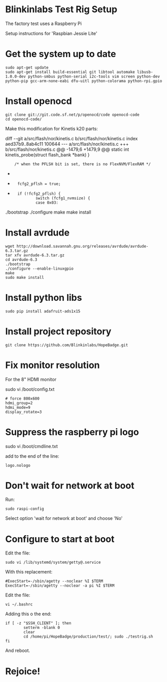 # Blinkinlabs Test Rig Setup

The factory test uses a Raspberry Pi 

Setup instructions for 'Raspbian Jessie Lite'

# Get the system up to date

	sudo apt-get update
	sudo apt-get install build-essential git libtool automake libusb-1.0.0-dev python-smbus python-serial i2c-tools vim screen python-dev python-pip gcc-arm-none-eabi dfu-uitl python-colorama python-rpi.gpio


# Install openocd

	git clone git://git.code.sf.net/p/openocd/code openocd-code
	cd openocd-code/

Make this modification for Kinetis k20 parts:

diff --git a/src/flash/nor/kinetis.c b/src/flash/nor/kinetis.c
index aed37b9..8ab4c11 100644
--- a/src/flash/nor/kinetis.c
+++ b/src/flash/nor/kinetis.c
@@ -1479,6 +1479,9 @@ static int kinetis_probe(struct flash_bank *bank)
        }
 
        /* when the PFLSH bit is set, there is no FlexNVM/FlexRAM */
+
+       fcfg2_pflsh = true;
+
        if (!fcfg2_pflsh) {
                switch (fcfg1_nvmsize) {
                case 0x03:
                

./bootstrap
./configure
make
make install

# Install avrdude

	wget http://download.savannah.gnu.org/releases/avrdude/avrdude-6.3.tar.gz
	tar xfv avrdude-6.3.tar.gz
	cd avrdude-6.3
	./bootstrap
	./configure --enable-linuxgpio
	make
	sudo make install


# Install python libs

	sudo pip install adafruit-ads1x15

# Install project repository

	git clone https://github.com/Blinkinlabs/HopeBadge.git


# Fix monitor resolution

For the 8" HDMI monitor

sudo vi /boot/config.txt

	# force 800x600
	hdmi_group=2
	hdmi_mode=9
	display_rotate=3

# Suppress the raspberry pi logo

sudo vi /boot/cmdline.txt

add to the end of the line:

	logo.nologo

# Don't wait for network at boot

Run:

	sudo raspi-config

Select option 'wait for network at boot' and choose 'No'


# Configure to start at boot

Edit the file:

	sudo vi /lib/systemd/system/getty@.service

With this replacement:

	#ExecStart=-/sbin/agetty --noclear %I $TERM
	ExecStart=-/sbin/agetty --noclear -a pi %I $TERM

Edit the file:

	vi ~/.bashrc

Adding this o the end:

	if [ -z "$SSH_CLIENT" ]; then
        	setterm -blank 0
	        clear
        	cd /home/pi/HopeBadge/production/test/; sudo ./testrig.sh
	fi

And reboot.

# Rejoice!

